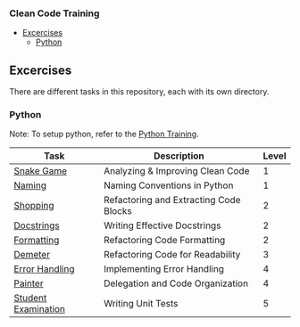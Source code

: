 ### Clean Code Training 

- [Excercises](#excercises)
  - [Python](#python)

## Excercises

There are different tasks in this repository, each with its own directory.  

### Python
Note: To setup python, refer to the [Python Training](./Python/README.md).
  
| Task | Description | Level |
|---|---|---|
| [Snake Game](./Python/src/01_introduction/README.md) | Analyzing & Improving Clean Code | 1 |
| [Naming](./Python/src/02_naming/README.md) | Naming Conventions in Python | 1 |
| [Shopping](./Python/src/03_codeblocks/README.md) | Refactoring and Extracting Code Blocks | 2 |
| [Docstrings](./Python/src/04_comments/README.md) | Writing Effective Docstrings | 2 |
| [Formatting](./Python/src/05_formatting/README.md) | Refactoring Code Formatting | 2 |
| [Demeter](./Python/src/06_demeter/README.md) | Refactoring Code for Readability | 3 |
| [Error Handling](./Python/src/07_error_handling/README.md) | Implementing Error Handling | 4 |
| [Painter](./Python/src/08_delegation/README.md) | Delegation and Code Organization | 4 |
| [Student Examination](./Python/src/09_testing/README.md) | Writing Unit Tests | 5 |